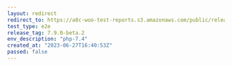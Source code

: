 ```yaml
---
layout: redirect
redirect_to: https://a8c-woo-test-reports.s3.amazonaws.com/public/release/7.9.0-beta.2/php-7.4/e2e/index.html
test_type: e2e
release_tag: 7.9.0-beta.2
env_description: "php-7.4"
created_at: "2023-06-27T16:40:53Z"
passed: false
---
```

